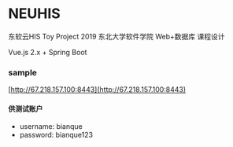 # NEUHIS
 东软云HIS Toy Project
2019 东北大学软件学院 Web+数据库 课程设计

Vue.js 2.x + Spring Boot

### sample
[http://67.218.157.100:8443](http://67.218.157.100:8443)

#### 供测试账户
- username: bianque
- password: bianque123

